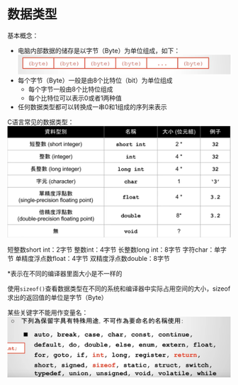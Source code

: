 

# 数据类型

基本概念：
- 电脑内部数据的储存是以字节（Byte）为单位组成，如下：
![字节截图](pics//pic-1.jpg)
- 每个字节（Byte）一般是由8个比特位（bit）为单位组成
    - 每个字节一般由8个比特位组成
    - 每个比特位可以表示0或者1两种值
- 任何数据类型都可以转换成一串0和1组成的序列来表示

C语言常见的数据类型：
![数据类型](pics//pic-2.jpg)

短整数short int：2字节
整数int：4字节
长整数long int：8字节
字符char：单字节
单精度浮点数float：4字节
双精度浮点数double：8字节

*表示在不同的编译器里面大小是不一样的


使用`sizeof()`查看数据类型在不同的系统和编译器中实际占用空间的大小，sizeof求出的返回值的单位是字节（Byte）

某些关键字不能用作变量名：
![关键字不能用作变量名](pics//pic-3.jpg)








